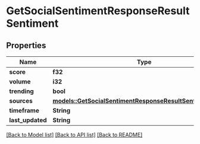 # GetSocialSentimentResponseResultSentiment

## Properties

Name | Type | Description | Notes
------------ | ------------- | ------------- | -------------
**score** | **f32** |  | 
**volume** | **i32** |  | 
**trending** | **bool** |  | 
**sources** | [**models::GetSocialSentimentResponseResultSentimentSources**](GetSocialSentimentResponse_result_sentiment_sources.md) |  | 
**timeframe** | **String** |  | 
**last_updated** | **String** |  | 

[[Back to Model list]](../README.md#documentation-for-models) [[Back to API list]](../README.md#documentation-for-api-endpoints) [[Back to README]](../README.md)


